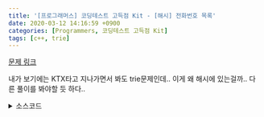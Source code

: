 ```yaml
---
title: '[프로그래머스] 코딩테스트 고득점 Kit - [해시] 전화번호 목록'
date: 2020-03-12 14:16:59 +0900
categories: [Programmers, 코딩테스트 고득점 Kit]
tags: [c++, trie]
---
```


[문제 링크](https://programmers.co.kr/learn/courses/30/lessons/42577)

내가 보기에는 KTX타고 지나가면서 봐도 trie문제인데.. 이게 왜 해시에 있는걸까.. 다른 풀이를 봐야할 듯 하다..

<details>
  <summary> 소스코드 </summary>
    <div markdown="1">

```c++
#include <string>
#include <vector>
using namespace std;

struct trie {
    trie* arr[26];
    bool end;
    trie() {
        for (int i = 0; i < 26; i++) {
            arr[i] = NULL;
            end = false;
        }
    }
};

bool solution(vector<string> phone_book) {
    bool answer = true;
    trie* root = new trie();
    for (string s : phone_book) {
        trie* now = root;
        for (char i : s) {
            if (!(now->arr[i - '0'])) {
                now->arr[i - '0'] = new trie();
            }
            now = now->arr[i - '0'];
        }
        now->end = true;
    }
    for (string s : phone_book) {
        trie* now = root;
        for (int i = 0; i < s.size() - 1; i++) {
            now = now->arr[s[i] - '0'];
            if (now->end) {
                answer = false;
                break;
            }
        }
    }
    return answer;
}
```

</div>
</details>